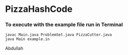 # PizzaHashCode


### To execute with the example file run in Terminal
`javac Main.java ProblemSet.java PizzaCutter.java`<br />
`java Main example.in`

Abdullah
